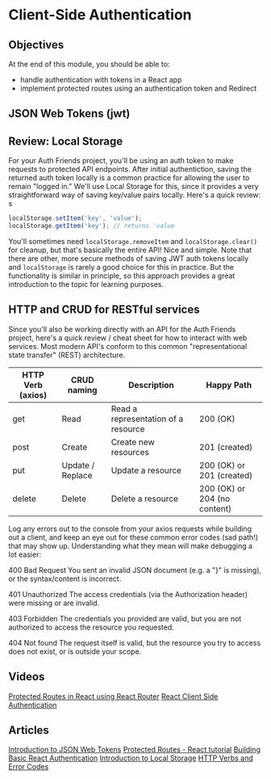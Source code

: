 # Client-Side Authentication

## Objectives
At the end of this module, you should be able to:
* handle authentication with tokens in a React app
* implement protected routes using an authentication token and Redirect

## JSON Web Tokens (jwt)

## Review: Local Storage
For your Auth Friends project, you'll be using an auth token to make requests to protected API endpoints. After initial authentiction, saving the returned auth token locally is a common practice for allowing the user to remain "logged in." We'll use Local Storage for this, since it provides a very straightforward way of saving key/value pairs locally. Here's a quick review:
s
```javascript
localStorage.setItem('key', 'value');
localStorage.getItem('key'); // returns 'value
```

You'll sometimes need `localStorage.removeItem` and `localStorage.clear()` for cleanup, but that's basically the entire API! Nice and simple. Note that there are other, more secure methods of saving JWT auth tokens locally and `localStorage` is rarely a good choice for this in practice. But the functionality is similar in principle, so this approach provides a great introduction to the topic for learning purposes.

## HTTP and CRUD for RESTful services
Since you'll also be working directly with an API for the Auth Friends project, here's a quick review / cheat sheet for how to interact with web services. Most modern API's conform to this common "representational state transfer" (REST) architecture.

| HTTP Verb (axios) | CRUD naming      | Description                         | Happy Path                   |
|-------------------|------------------|-------------------------------------|------------------------------|
| get               | Read             | Read a representation of a resource | 200 (OK)                     |
| post              | Create           | Create new resources                | 201 (created)                |
| put               | Update / Replace | Update a resource                   | 200 (OK) or 201 (created)    |
| delete            | Delete           | Delete a resource                   | 200 (OK) or 204 (no content) |

Log any errors out to the console from your axios requests while building out a client, and keep an eye out for these common error codes (sad path!) that may show up. Understanding what they mean will make debugging a lot easier:

400 Bad Request
You sent an invalid JSON document (e.g. a "}" is missing), or the syntax/content is incorrect.

401 Unauthorized
The access credentials (via the Authorization header) were missing or are invalid.

403 Forbidden
The credentials you provided are valid, but you are not authorized to access the resource you requested.

404 Not found
The request itself is valid, but the resource you try to access does not exist, or is outside your scope.


## Videos
[Protected Routes in React using React Router](https://www.youtube.com/watch?v=Y0-qdp-XBJg)
[React Client Side Authentication](https://www.youtube.com/watch?v=oRL-pttfNSc)

## Articles
[Introduction to JSON Web Tokens](https://jwt.io/introduction/)
[Protected Routes - React tutorial](https://medium.com/javascript-in-plain-english/how-to-set-up-protected-routes-in-your-react-application-a3254deda380)
[Building Basic React Authentication](https://medium.com/better-programming/building-basic-react-authentication-e20a574d5e71)
[Introduction to Local Storage](https://sebhastian.com/local-storage-introduction)
[HTTP Verbs and Error Codes](https://developers.evrythng.com/docs/http-verbs-and-error-codes)
